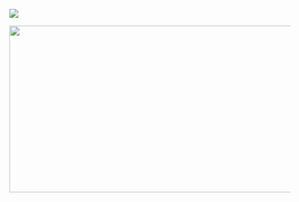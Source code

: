 
<img src="https://img.shields.io/badge/javascript-F7DF1E?style=flat&logo=javascript&logoColor=ffffff&fontColor=ffffff"/></a>

<a href="https://github.com/devxb/gitanimals">
<img
  src="https://render.gitanimals.org/farms/wt0329"
  width="600"
  height="300"
/>
</a>
